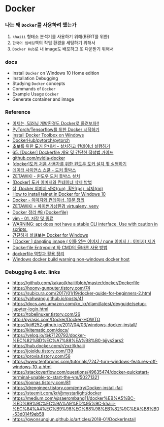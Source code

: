 # Docker

### 나는 왜 `Docker`를 사용하려 했는가
1. `khaiii` 형태소 분석기를 사용하기 위해(BERT를 위한)
2. `한국어 임베딩`책의 작업 환경을 세팅하기 위해서
3. `Docker Hub`로 내 image도 배포하고 또 다운받기 위해서

### docs
- Install `Docker` on Windows 10 Home edition
- Installation Debugging
- Studying `Docker` concepts
- Commands of `Docker`
- Example Usage `Docker`
- Generate container and image


### Reference
- [이제는, 딥러닝 개발환경도 Docker로 올려보자!!](http://moducon.kr/2018/wp-content/uploads/sites/2/2018/12/leesangsoo_slide.pdf)
- [PyTorch/Tensorflow를 위한 Docker 시작하기](https://www.quantumdl.com/entry/PyTorchTensorflow%EB%A5%BC-%EC%9C%84%ED%95%9C-Docker-%EC%8B%9C%EC%9E%91%ED%95%98%EA%B8%B0)
- [Install Docker Toolbox on Windows](https://docs.docker.com/toolbox/toolbox_install_windows/)
- [DockerHub/pytorch/pytorch](https://hub.docker.com/r/pytorch/pytorch)
- [초보를 위한 도커 안내서 - 설치하고 컨테이너 실행하기](https://subicura.com/2017/01/19/docker-guide-for-beginners-2.html)
- [65. [Docker] Dockerfile 개요 및 간단한 작성법 가이드](http://blog.naver.com/PostView.nhn?blogId=alice_k106&logNo=220646382977&parentCategoryNo=7&categoryNo=&viewDate=&isShowPopularPosts=true&from=search)
- [github.com/nvidia-docker](https://github.com/NVIDIA/nvidia-docker)
- [[docker]도커 처음 사용자를 위한 윈도우 도커 설치 및 실행하기](https://steemit.com/kr/@mystarlight/docker)
- [데이터 사이언스 스쿨 - 도커 툴박스](https://datascienceschool.net/view-notebook/c792824fa32443bca59ba59285c62228/)
- [ZETAWIKI - 윈도우 도커 툴박스 설치](https://zetawiki.com/wiki/%EC%9C%88%EB%8F%84%EC%9A%B0_Docker_Toolbox_%EC%84%A4%EC%B9%98)
- [[Docker] 도커 이미지와 컨테이너 삭제 방법](https://brunch.co.kr/@hopeless/10)
- [삵, Docker 이미지 생성(run), 확인(ps), 삭제(rm)](https://sarc.io/index.php/cloud/1158-docker-run-ps-rm)
- [How to install telnet in Docker for Windows 10](https://stackoverflow.com/questions/39286441/how-to-install-telnet-in-docker-for-windows-10)
- [Docker - 이미지와 컨테이너, 10분 정리](https://www.sangkon.com/hands-on-docker-part1/)
- [ZETAWIKI = 파이썬가상환경 virtualenv, venv](https://zetawiki.com/wiki/%ED%8C%8C%EC%9D%B4%EC%8D%AC%EA%B0%80%EC%83%81%ED%99%98%EA%B2%BD_virtualenv,_venv)
- [Docker 정리 #8 (Dockerfile)](https://jungwoon.github.io/docker/2019/01/13/Docker-8/)
- [vim - 01. 저장 및 종료](https://www.opentutorials.org/course/730/4561)
- [WARNING: apt does not have a stable CLI interface. Use with caution in scripts.](https://github.com/hackafake/hackafake-backend/issues/32)
- [간단하게 살펴보는 Docker for Windows](https://www.sysnet.pe.kr/2/0/11204)
- [[ Docker ] dangling image ( 이름 없는 이미지 / none 이미지 / <none>:<none> 이미지) 제거](https://web-front-end.tistory.com/102)
- [Dockerfile Entrypoint 와 CMD의 올바른 사용 방법](https://bluese05.tistory.com/77)
- [dockerfile 역할과 활용 정리](https://lejewk.github.io/docker-dockerfile/)
- [Windows docker build warning non-windows docker host](https://stackoverflow.com/questions/46080312/windows-docker-build-warning-non-windows-docker-host)

### Debugging & etc. links
- https://github.com/kakao/khaiii/blob/master/docker/Dockerfile
- https://hoony-gunputer.tistory.com/74
- https://subicura.com/2017/01/19/docker-guide-for-beginners-2.html
- https://yahwang.github.io/posts/41
- https://docs.aws.amazon.com/ko_kr/dlami/latest/devguide/setup-jupyter-login.html
- https://tobelinuxer.tistory.com/26
- http://pyrasis.com/Docker/Docker-HOWTO
- https://kji6252.github.io/2017/04/03/windows-docker-install/
- https://kitematic.com/docs/
- https://velog.io/@k7120792/docker-%EC%82%BD%EC%A7%88%EA%B8%B0-bjjys2ars2
- https://hub.docker.com/r/zxzl/khaiii
- https://jojoldu.tistory.com/139
- https://provia.tistory.com/56
- https://www.tenforums.com/tutorials/7247-turn-windows-features-off-windows-10-a.html
- https://stackoverflow.com/questions/49635474/docker-quickstart-terminal-unable-to-start-the-vm/50271321
- https://joonas.tistory.com/81
- https://drengineer.tistory.com/entry/Docker-install-fail
- https://steemit.com/kr/@mystarlight/docker
- https://medium.com/@saerombang11/docker%EB%A5%BC-%ED%99%9C%EC%9A%A9%ED%95%9C-khaiii-%EC%84%A4%EC%B9%98%EC%88%98%EB%82%9C%EA%B8%B0-53d014f9eb58
- https://gwonsungjun.github.io/articles/2018-01/DockerInstall
